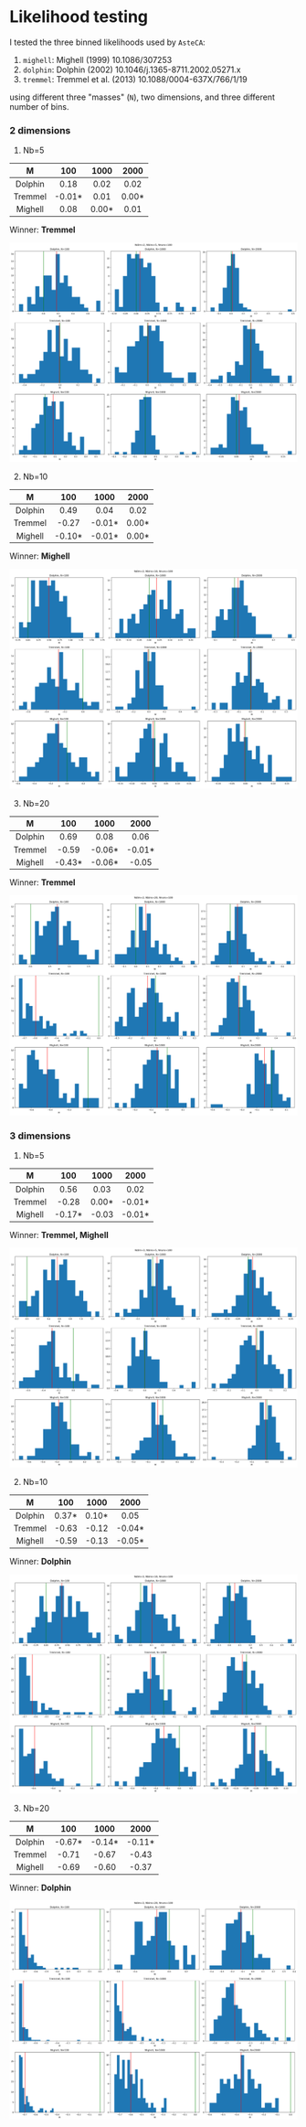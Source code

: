 # Likelihood testing

I tested the three binned likelihoods used by `AsteCA`:

1. `mighell`: Mighell (1999) 10.1086/307253
2. `dolphin`: Dolphin (2002) 10.1046/j.1365-8711.2002.05271.x
3. `tremmel`: Tremmel et al. (2013) 10.1088/0004-637X/766/1/19

using different three "masses" (`N`), two dimensions, and three different number of bins.

### 2 dimensions

1. Nb=5


| M        |    100 |   1000 |  2000  |
|:--------:|:------:|:------:|:------:|
| Dolphin  |   0.18 |  0.02  |  0.02  |
| Tremmel  | -0.01* |  0.01  |  0.00* |
| Mighell  |   0.08 |  0.00* |  0.01  |

Winner: **Tremmel**

![](figs/lkl_test_2D_5b.png)


2. Nb=10

| M        |    100 |   1000 |  2000  |
|:--------:|:------:|:------:|:------:|
| Dolphin  |  0.49  |  0.04  |  0.02  |
| Tremmel  | -0.27  | -0.01* |  0.00* |
| Mighell  | -0.10* | -0.01* |  0.00* |

Winner: **Mighell**

![](figs/lkl_test_2D_10b.png)


3. Nb=20

| M        |    100 |   1000 |  2000  |
|:--------:|:------:|:------:|:------:|
| Dolphin  |  0.69  |  0.08  |  0.06  |
| Tremmel  | -0.59  | -0.06* | -0.01* |
| Mighell  | -0.43* | -0.06* | -0.05  |

Winner: **Tremmel**

![](figs/lkl_test_2D_20b.png)



### 3 dimensions

1. Nb=5

| M        |    100 |   1000 |  2000  |
|:--------:|:------:|:------:|:------:|
| Dolphin  |  0.56  |  0.03  |  0.02  |
| Tremmel  | -0.28  |  0.00* | -0.01* |
| Mighell  | -0.17* | -0.03  | -0.01* |

Winner: **Tremmel, Mighell**

![](figs/lkl_test_3D_5b.png)


2. Nb=10

| M        |    100 |   1000 |  2000  |
|:--------:|:------:|:------:|:------:|
| Dolphin  |  0.37* |  0.10* |  0.05  |
| Tremmel  | -0.63  | -0.12  | -0.04* |
| Mighell  | -0.59  | -0.13  | -0.05* |

Winner: **Dolphin**

![](figs/lkl_test_3D_10b.png)


3. Nb=20

| M        |    100 |   1000 |  2000  |
|:--------:|:------:|:------:|:------:|
| Dolphin  | -0.67* | -0.14* | -0.11* |
| Tremmel  | -0.71  | -0.67  | -0.43  |
| Mighell  | -0.69  | -0.60  | -0.37  |

Winner: **Dolphin**

![](figs/lkl_test_3D_20b.png)
